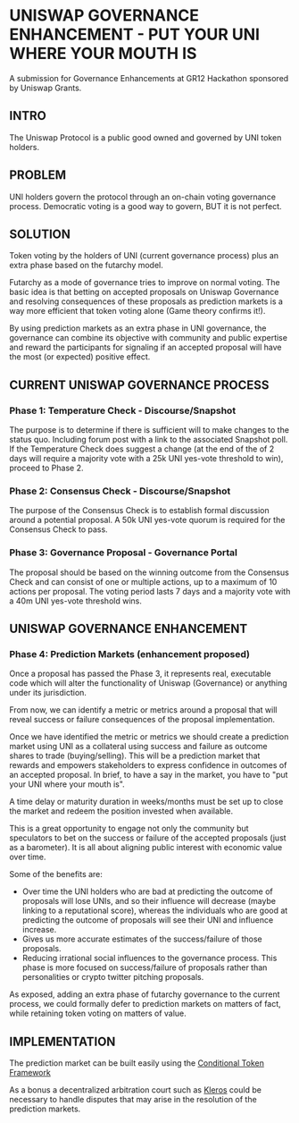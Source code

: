 # UNISWAP GOVERNANCE ENHANCEMENT - PUT YOUR UNI WHERE YOUR MOUTH IS

A submission for Governance Enhancements at GR12 Hackathon sponsored by Uniswap Grants.

## INTRO

The Uniswap Protocol is a public good owned and governed by UNI token holders.

## PROBLEM

UNI holders govern the protocol through an on-chain voting governance process.
Democratic voting is a good way to govern, BUT it is not perfect.

## SOLUTION

Token voting by the holders of UNI (current governance process) plus an extra phase based on the futarchy model.

Futarchy as a mode of governance tries to improve on normal voting.
The basic idea is that betting on accepted proposals on Uniswap Governance and resolving consequences of these proposals as prediction markets is a way more efficient that token voting alone (Game theory confirms it!).

By using prediction markets as an extra phase in UNI governance, the governance can combine its objective with community and public expertise and reward the participants for signaling if an accepted proposal will have the most (or expected) positive effect.

## CURRENT UNISWAP GOVERNANCE PROCESS

### Phase 1: Temperature Check - Discourse/Snapshot

The purpose is to determine if there is sufficient will to make changes to the status quo. Including forum post with a link to the associated Snapshot poll.
If the Temperature Check does suggest a change (at the end of the of 2 days will require a majority vote with a 25k UNI yes-vote threshold to win), proceed to Phase 2. 

### Phase 2: Consensus Check - Discourse/Snapshot

The purpose of the Consensus Check is to establish formal discussion around a potential proposal. A 50k UNI yes-vote quorum is required for the Consensus Check to pass.

### Phase 3: Governance Proposal - Governance Portal

The proposal should be based on the winning outcome from the Consensus Check and can consist of one or multiple actions, up to a maximum of 10 actions per proposal.
The voting period lasts 7 days and a majority vote with a 40m UNI yes-vote threshold wins.

## UNISWAP GOVERNANCE ENHANCEMENT

### Phase 4: Prediction Markets (enhancement proposed)

Once a proposal has passed the Phase 3, it represents real, executable code which will alter the functionality of Uniswap (Governance) or anything under its jurisdiction.

From now, we can identify a metric or metrics around a proposal that will reveal success or failure consequences of the proposal implementation.

Once we have identified the metric or metrics we should create a prediction market using UNI as a collateral using success and failure as outcome shares to trade (buying/selling). This will be a prediction market that rewards and empowers stakeholders to express confidence in outcomes of an accepted proposal.
In brief, to have a say in the market, you have to "put your UNI where your mouth is".

A time delay or maturity duration in weeks/months must be set up to close the market and redeem the position invested when available.

This is a great opportunity to engage not only the community but speculators to bet on the success or failure of the accepted proposals (just as a barometer). 
It is all about aligning public interest with economic value over time.

Some of the benefits are:
- Over time the UNI holders who are bad at predicting the outcome of proposals will lose UNIs, and so their influence will decrease (maybe linking to a reputational score), whereas the individuals who are good at predicting the outcome of proposals will see their UNI and influence increase.
- Gives us more accurate estimates of the success/failure of those proposals.
- Reducing irrational social influences to the governance process.
This phase is more focused on success/failure of proposals rather than personalities or crypto twitter pitching proposals.

As exposed, adding an extra phase of futarchy governance to the current process, we could formally defer to prediction markets on matters of fact, while retaining token voting on matters of value.

## IMPLEMENTATION

The prediction market can be built easily using the [Conditional Token Framework](https://docs.gnosis.io/conditionaltokens/) 

As a bonus a decentralized arbitration court such as [Kleros](https://kleros.io/) could be necessary to handle disputes that may arise in the resolution of the prediction markets.